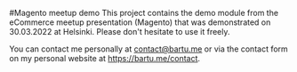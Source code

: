 #Magento meetup demo
This project contains the demo module from the eCommerce meetup presentation (Magento) that was demonstrated on 30.03.2022 at Helsinki. Please don't hesitate to use it freely.

You can contact me personally at [contact@bartu.me](mailto:contact@bartu.me) or via the contact form on my personal website at <https://bartu.me/contact>.
